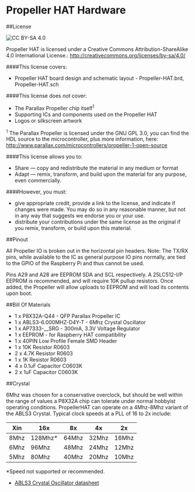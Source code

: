 # Propeller HAT Hardware

##License

![CC BY-SA 4.0](https://i.creativecommons.org/l/by-sa/4.0/88x31.png)

Propeller HAT is licensed under a Creative Commons Attribution-ShareAlike 4.0 International License.: http://creativecommons.org/licenses/by-sa/4.0/

####This license covers:

* Propeller HAT board design and schematic layout - Propeller-HAT.brd, Propeller-HAT.sch

####This license does *not* cover:

* The Parallax Propeller chip itself<sup>1</sup>
* Supporting ICs and components used on the Propeller HAT
* Logos or silkscreen artwork

<sup>1</sup> The Parallax Propeller is licensed under the GNU GPL 3.0, you can find the HDL source to the microcontroller, plus more information, here: http://www.parallax.com/microcontrollers/propeller-1-open-source

####This license allows you to:

* Share — copy and redistribute the material in any medium or format
* Adapt — remix, transform, and build upon the material for any purpose, even commercially.

####However, you must:

* give appropriate credit, provide a link to the license, and indicate if changes were made. You may do so in any reasonable manner, but not in any way that suggests we endorse you or your use.
* distribute your contributions under the same license as the original if you remix, transform, or build upon this material.

##Pinout

All Propeller IO is broken out in the horizontal pin headers. Note: The TX/RX pins, while available to the IC as general purpose IO pins normally, are tied to the GPIO of the Raspberry Pi and thus cannot be used.

Pins A29 and A28 are EEPROM SDA and SCL respectively. A 25LC512-I/P EEPROM is recommended, and will require 10K pullup resistors. Once added, the Propeller will allow uploads to EEPROM and will load its contents upon boot.

##Bill Of Materials

* 1 x P8X32A-Q44 - QFP Parallax Propeller IC
* 1 x ABLS3-6.000MHZ-D4Y-T - 6Mhz Crystal Oscillator
* 1 x AP7333-__SRG - 300mA, 3.3V Voltage Regulator
* 1 x EEPROM - for Raspberry HAT compatibility
* 1 x 40PIN Low Profile Female SMD Header
* 1 x 10K Resistor R0603
* 2 x 4.7K Resistor R0603
* 1 x 1K Resistor R0603
* 4 x 0.1uF Capacitor C0603K
* 2 x 1uF Capacitor C0603K

##Crystal

6Mhz was chosen for a conservative overclock, but should be well within the range of values a P8X32A chip can tolerate under normal hobbyist operating conditions. PropellerHAT can operate on a 4Mhz-8Mhz variant of the ABLS3 Crystal. Typical clock speeds at a PLL of 16 to 2x include:

| Xin  | 16x     | 8x    | 4x    | 2x    |
|------|---------|-------|-------|-------|
| 8Mhz | 128Mhz* | 64Mhz | 32Mhz | 16Mhz |
| 6Mhz | 96Mhz   | 48Mhz | 24Mhz | 12Mhz |
| 5Mhz | 80Mhz   | 40Mhz | 20Mhz | 10Mhz |

*Speed not supported or recommended.

* [ABLS3 Crystal Oscillator datasheet](/datasheets/Crystal-OSC-ABLS3-25529.pdf)
